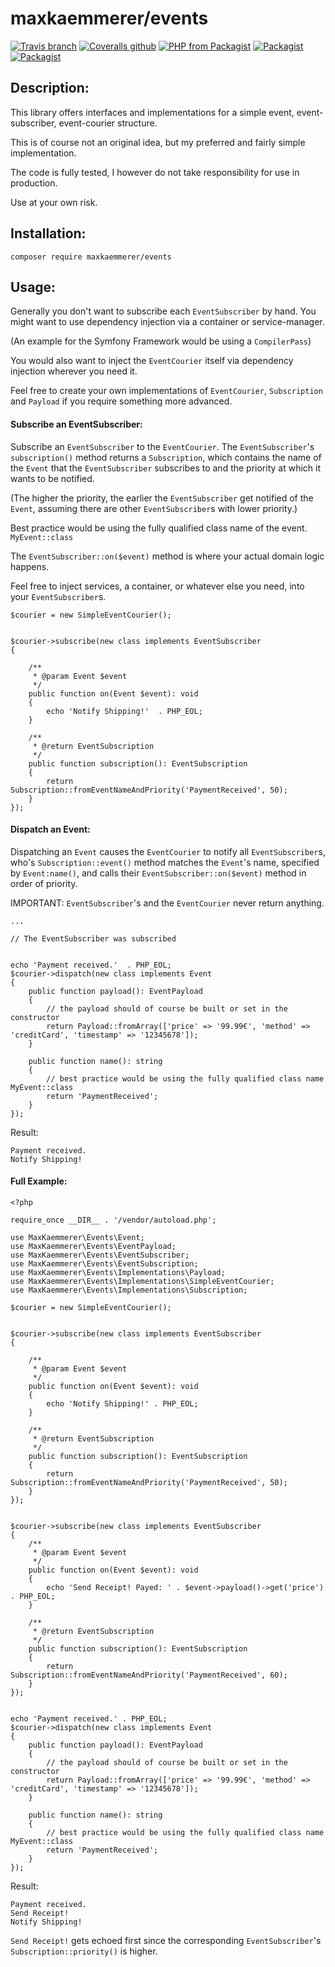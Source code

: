 # maxkaemmerer/events
[![Travis branch](https://img.shields.io/travis/maxkaemmerer/events/master.svg?style=flat-square)](https://travis-ci.org/maxkaemmerer/events)
[![Coveralls github](https://img.shields.io/coveralls/maxkaemmerer/events/master.svg?style=flat-square&branch=master)](https://coveralls.io/github/maxkaemmerer/events?branch=master)
[![PHP from Packagist](https://img.shields.io/packagist/php-v/maxkaemmerer/events.svg?style=flat-square)](https://packagist.org/packages/maxkaemmerer/events)
[![Packagist](https://img.shields.io/packagist/v/maxkaemmerer/events.svg?style=flat-square)](https://packagist.org/packages/maxkaemmerer/events)
[![Packagist](https://img.shields.io/packagist/l/maxkaemmerer/events.svg?style=flat-square)](https://packagist.org/packages/maxkaemmerer/events)

## Description:

This library offers interfaces and implementations for a simple event, event-subscriber, event-courier structure.

This is of course not an original idea, but my preferred and fairly simple implementation.

The code is fully tested, I however do not take responsibility for use in production. 

Use at your own risk.

## Installation:

``composer require maxkaemmerer/events``

## Usage:
Generally you don't want to subscribe each ``EventSubscriber`` by hand. You might want to use dependency injection via a container or service-manager.

(An example for the Symfony Framework would be using a ``CompilerPass``)

You would also want to inject the ``EventCourier`` itself via dependency injection wherever you need it.

Feel free to create your own implementations of ``EventCourier``, ``Subscription`` and ``Payload`` if you require something more advanced.


#### Subscribe an EventSubscriber:
Subscribe an ``EventSubscriber`` to the ``EventCourier``. The ``EventSubscriber``'s ``subscription()`` method returns a ``Subscription``, which contains the name of the ``Event`` that the ``EventSubscriber`` subscribes to and the priority at which it wants to be notified.

(The higher the priority, the earlier the ``EventSubscriber`` get notified of the ``Event``, assuming there are other ``EventSubscriber``s with lower priority.)

Best practice would be using the fully qualified class name of the event. ``MyEvent::class``

The ``EventSubscriber::on($event)`` method is where your actual domain logic happens.

Feel free to inject services, a container, or whatever else you need, into your ``EventSubscriber``s.


    $courier = new SimpleEventCourier();
    
    
    $courier->subscribe(new class implements EventSubscriber
    {
    
        /**
         * @param Event $event
         */
        public function on(Event $event): void
        {
            echo 'Notify Shipping!'  . PHP_EOL;
        }
    
        /**
         * @return EventSubscription
         */
        public function subscription(): EventSubscription
        {
            return Subscription::fromEventNameAndPriority('PaymentReceived', 50);
        }
    });
    
#### Dispatch an Event:
Dispatching an ``Event`` causes the ``EventCourier`` to notify all ``EventSubscriber``s, who's ``Subscription::event()`` method matches the ``Event``'s name, specified by ``Event:name()``, and calls their ``EventSubscriber::on($event)`` method in order of priority.

IMPORTANT: ``EventSubscriber``'s and the ``EventCourier`` never return anything.

    ...
    
    // The EventSubscriber was subscribed
    
    
    echo 'Payment received.'  . PHP_EOL;
    $courier->dispatch(new class implements Event
    {
        public function payload(): EventPayload
        {
            // the payload should of course be built or set in the constructor
            return Payload::fromArray(['price' => '99.99€', 'method' => 'creditCard', 'timestamp' => '12345678']);
        }
    
        public function name(): string
        {
            // best practice would be using the fully qualified class name MyEvent::class
            return 'PaymentReceived';
        }
    });
    
Result:

    Payment received.
    Notify Shipping!

#### Full Example:


    <?php
    
    require_once __DIR__ . '/vendor/autoload.php';
    
    use MaxKaemmerer\Events\Event;
    use MaxKaemmerer\Events\EventPayload;
    use MaxKaemmerer\Events\EventSubscriber;
    use MaxKaemmerer\Events\EventSubscription;
    use MaxKaemmerer\Events\Implementations\Payload;
    use MaxKaemmerer\Events\Implementations\SimpleEventCourier;
    use MaxKaemmerer\Events\Implementations\Subscription;
    
    $courier = new SimpleEventCourier();
    
    
    $courier->subscribe(new class implements EventSubscriber
    {
    
        /**
         * @param Event $event
         */
        public function on(Event $event): void
        {
            echo 'Notify Shipping!' . PHP_EOL;
        }
    
        /**
         * @return EventSubscription
         */
        public function subscription(): EventSubscription
        {
            return Subscription::fromEventNameAndPriority('PaymentReceived', 50);
        }
    });
    
    
    $courier->subscribe(new class implements EventSubscriber
    {
        /**
         * @param Event $event
         */
        public function on(Event $event): void
        {
            echo 'Send Receipt! Payed: ' . $event->payload()->get('price') . PHP_EOL;
        }
    
        /**
         * @return EventSubscription
         */
        public function subscription(): EventSubscription
        {
            return Subscription::fromEventNameAndPriority('PaymentReceived', 60);
        }
    });
    
    
    echo 'Payment received.' . PHP_EOL;
    $courier->dispatch(new class implements Event
    {
        public function payload(): EventPayload
        {
            // the payload should of course be built or set in the constructor
            return Payload::fromArray(['price' => '99.99€', 'method' => 'creditCard', 'timestamp' => '12345678']);
        }
    
        public function name(): string
        {
            // best practice would be using the fully qualified class name MyEvent::class
            return 'PaymentReceived';
        }
    });
    
Result:

    Payment received.
    Send Receipt!
    Notify Shipping!

``Send Receipt!`` gets echoed first since the corresponding ``EventSubscriber``'s ``Subscription::priority()`` is higher.